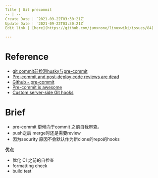 ```yaml
---
Title | Git precommit
-- | --
Create Date | `2021-09-22T03:30:21Z`
Update Date | `2021-09-22T03:30:21Z`
Edit link | [here](https://github.com/junxnone/linuxwiki/issues/84)

---
```


# Reference
- [git commit前检测husky与pre-commit](https://www.jianshu.com/p/f0d31f92bfab)
- [Pre-commit and post-deploy code reviews are dead](https://about.gitlab.com/blog/2019/01/31/pre-commit-post-deploy-is-dead/)
- [Github - pre-commit](https://github.com/pre-commit)
- [Pre-commit is awesome](https://blog.jerrycodes.com/pre-commit-is-awesome/)
- [Custom server-side Git hooks](https://github.com/gitlabhq/gitlabhq/blob/master/doc/administration/custom_hooks.md)

# Brief

- pre-commit 更倾向于commit 之前自我审查。
- push之后 merge时还是需要review
- 因为security 原因不会默认作为新clone的repo的hooks

**优点**
- 优化 CI 之前的自检查
- formatting check
- build test


